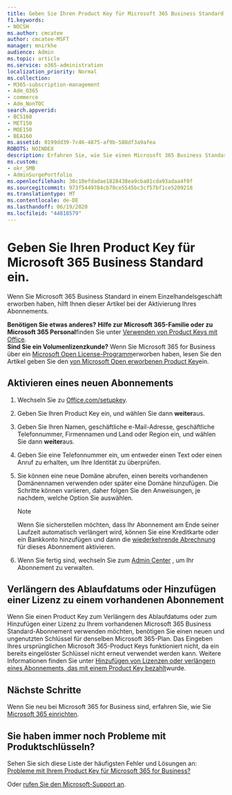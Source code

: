 ```yaml
---
title: Geben Sie Ihren Product Key für Microsoft 365 Business Standard ein.
f1.keywords:
- NOCSH
ms.author: cmcatee
author: cmcatee-MSFT
manager: mnirkhe
audience: Admin
ms.topic: article
ms.service: o365-administration
localization_priority: Normal
ms.collection:
- M365-subscription-management
- Adm_O365
- commerce
- Adm_NonTOC
search.appverid:
- BCS160
- MET150
- MOE150
- BEA160
ms.assetid: 0199dd39-7c46-4875-af9b-588df3a9afea
ROBOTS: NOINDEX
description: Erfahren Sie, wie Sie einen Microsoft 365 Business Standard Product Key einlösen, der in einem Einzelhandelsgeschäft erworben wurde.
ms.custom:
- okr_SMB
- AdminSurgePortfolio
ms.openlocfilehash: 30c10efdadae1828438ea9cba01cda93adaa4f0f
ms.sourcegitcommit: 973f5449784cb70ce5545bc3cf57bf1ce5209218
ms.translationtype: MT
ms.contentlocale: de-DE
ms.lasthandoff: 06/19/2020
ms.locfileid: "44818579"
---
```

# <a name="enter-your-product-key-for-microsoft-365-business-standard"></a>Geben Sie Ihren Product Key für Microsoft 365 Business Standard ein.

Wenn Sie Microsoft 365 Business Standard in einem Einzelhandelsgeschäft erworben haben, hilft Ihnen dieser Artikel bei der Aktivierung Ihres Abonnements. 
  
 **Benötigen Sie etwas anderes?**
 **Hilfe zur Microsoft 365-Familie oder zu Microsoft 365 Personal**finden Sie unter [Verwenden von Product Keys mit Office](https://support.microsoft.com/office/12a5763a-d45c-4685-8c95-a44500213759.aspx).  
 **Sind Sie ein Volumenlizenzkunde?** Wenn Sie Microsoft 365 for Business über ein [Microsoft Open License-Programm](https://go.microsoft.com/fwlink/p/?LinkID=613298)erworben haben, lesen Sie den Artikel geben Sie den [von Microsoft Open erworbenen Product Key](purchases-from-microsoft-open.md)ein.
  
## <a name="activate-a-new-subscription"></a>Aktivieren eines neuen Abonnements

1. Wechseln Sie zu <a href="https://go.microsoft.com/fwlink/p/?LinkId=839911" target="_blank">Office.com/setupkey</a>.

2. Geben Sie Ihren Product Key ein, und wählen Sie dann **weiter**aus.

3. Geben Sie Ihren Namen, geschäftliche e-Mail-Adresse, geschäftliche Telefonnummer, Firmennamen und Land oder Region ein, und wählen Sie dann **weiter**aus.

4. Geben Sie eine Telefonnummer ein, um entweder einen Text oder einen Anruf zu erhalten, um Ihre Identität zu überprüfen.

5. Sie können eine neue Domäne abrufen, einen bereits vorhandenen Domänennamen verwenden oder später eine Domäne hinzufügen. Die Schritte können variieren, daher folgen Sie den Anweisungen, je nachdem, welche Option Sie auswählen.

    > [!NOTE]
    > Wenn Sie sicherstellen möchten, dass Ihr Abonnement am Ende seiner Laufzeit automatisch verlängert wird, können Sie eine Kreditkarte oder ein Bankkonto hinzufügen und dann die [wiederkehrende Abrechnung](subscriptions/renew-your-subscription.md#turn-recurring-billing-off-or-on) für dieses Abonnement aktivieren.

6. Wenn Sie fertig sind, wechseln Sie zum <a href="https://go.microsoft.com/fwlink/p/?linkid=2024339" target="_blank">Admin Center</a> , um Ihr Abonnement zu verwalten.

## <a name="extend-the-expiration-date-or-add-a-license-to-an-existing-subscription"></a>Verlängern des Ablaufdatums oder Hinzufügen einer Lizenz zu einem vorhandenen Abonnement

Wenn Sie einen Product Key zum Verlängern des Ablaufdatums oder zum Hinzufügen einer Lizenz zu Ihrem vorhandenen Microsoft 365 Business Standard-Abonnement verwenden möchten, benötigen Sie einen neuen und ungenutzten Schlüssel für denselben Microsoft 365-Plan. Das Eingeben Ihres ursprünglichen Microsoft 365-Product Keys funktioniert nicht, da ein bereits eingelöster Schlüssel nicht erneut verwendet werden kann. Weitere Informationen finden Sie unter [Hinzufügen von Lizenzen oder verlängern eines Abonnements, das mit einem Product Key bezahlt](licenses/add-licenses-using-product-key.md)wurde.

## <a name="whats-next"></a>Nächste Schritte

Wenn Sie neu bei Microsoft 365 for Business sind, erfahren Sie, wie Sie [Microsoft 365 einrichten](../admin/setup/setup.md).
  
## <a name="still-having-trouble-with-product-keys"></a>Sie haben immer noch Probleme mit Produktschlüsseln?

Sehen Sie sich diese Liste der häufigsten Fehler und Lösungen an: [Probleme mit Ihrem Product Key für Microsoft 365 for Business?](product-key-errors-and-solutions.md)
  
Oder [rufen Sie den Microsoft-Support an](../admin/contact-support-for-business-products.md).